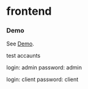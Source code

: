 # frontend

### Demo
See [Demo](http://ospberd.online).

test accaunts

login: admin
password: admin

login: client
password: client
